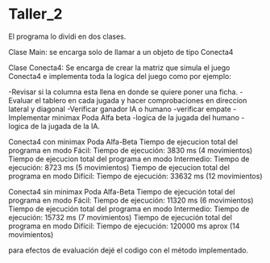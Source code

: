 # Taller_2
El programa lo dividi en dos clases.

Clase Main: se encarga solo de llamar a un objeto de tipo Conecta4

Clase Conecta4: Se encarga de crear la matriz que simula el juego Conecta4 e implementa toda la logica del juego como por ejemplo:

-Revisar si la columna esta llena en donde se quiere poner una ficha.
-Evaluar el tablero en cada jugada y hacer comprobaciones en direccion lateral y diagonal
-Verificar ganador IA o humano
-verificar empate
-Implementar minimax Poda Alfa beta
-logica de la jugada del humano
-logica de la jugada de la IA.

Conecta4 con minimax Poda Alfa-Beta
Tiempo de ejecucion total del programa en modo Fácil: Tiempo de ejecución: 3830 ms (4 movimientos)
Tiempo de ejecucion total del programa en modo Intermedio: Tiempo de ejecución: 8723 ms (5 movimientos)
Tiempo de ejecucion total del programa en modo Difícil: Tiempo de ejecución: 33632 ms (12 movimientos)

Conecta4 sin minimax Poda Alfa-Beta
Tiempo de ejecución total del programa en modo Fácil: Tiempo de ejecución: 11320 ms (6 movimientos)
Tiempo de ejecución total del programa en modo Intermedio: Tiempo de ejecución: 15732 ms (7 movimientos)
Tiempo de ejecución total del programa en modo Difícil: Tiempo de ejecución: 120000 ms aprox (14 movimientos)

para efectos de evaluación dejé el codigo con el método implementado.
